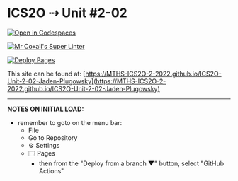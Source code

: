 # ICS2O ⇢ Unit #2-02

[![Open in Codespaces](https://classroom.github.com/assets/launch-codespace-f4981d0f882b2a3f0472912d15f9806d57e124e0fc890972558857b51b24a6f9.svg)](https://classroom.github.com/open-in-codespaces?assignment_repo_id=10453403)

[![Mr Coxall's Super Linter](https://github.com/MTHS-ICS2O-2-2022/ICS2O-Unit-2-02-Jaden-Plugowsky/workflows/Mr%20Coxall's%20Super%20Linter/badge.svg)](https://github.com/MTHS-ICS2O-2-2022/ICS2O-Unit-2-02-Jaden-Plugowsky/actions)

[![Deploy Pages](https://github.com/MTHS-ICS2O-2-2022/ICS2O-Unit-2-02-Jaden-Plugowsky/workflows/Deploy%20Pages/badge.svg)](https://github.com/MTHS-ICS2O-2-2022/ICS2O-Unit-2-02-Jaden-Plugowsky/actions)

This site can be found at: [https://MTHS-ICS2O-2-2022.github.io/ICS2O-Unit-2-02-Jaden-Plugowsky](https://MTHS-ICS2O-2-2022.github.io/ICS2O-Unit-2-02-Jaden-Plugowsky)

---

**NOTES ON INITIAL LOAD:**
- remember to goto on the menu bar:
  - File
  - Go to Repository
  - ⚙ Settings
  - 🗔 Pages
    - then from the "Deploy from a branch ▼" button, select "GitHub Actions"
